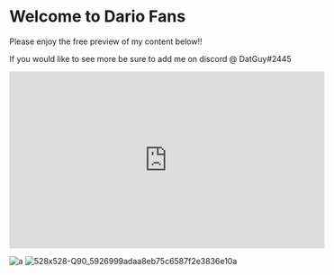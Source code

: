 # Welcome to Dario Fans
Please enjoy the free preview of my content below!!

If you would like to see more be sure to add me on discord @ DatGuy#2445

<iframe width="560" height="315" src="https://www.youtube.com/embed/gGg-hGIDUWM" title="YouTube video player" frameborder="0" allow="accelerometer; autoplay; clipboard-write; encrypted-media; gyroscope; picture-in-picture" allowfullscreen>
</iframe>




![a](https://user-images.githubusercontent.com/69570959/148161155-23deacd4-807d-40d9-9195-e1e0fee9a027.png)
![528x528-Q90_5926999adaa8eb75c6587f2e3836e10a](https://user-images.githubusercontent.com/69570959/148161164-d189a1ae-8026-4fa4-86e0-911dbb0b867f.png)
